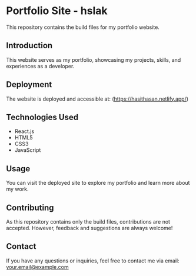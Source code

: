 # Portfolio Site - hslak

This repository contains the build files for my portfolio website.

## Introduction

This website serves as my portfolio, showcasing my projects, skills, and experiences as a developer.

## Deployment

The website is deployed and accessible at: (https://hasithasan.netlify.app/)

## Technologies Used

- React.js
- HTML5
- CSS3
- JavaScript

## Usage

You can visit the deployed site to explore my portfolio and learn more about my work.

## Contributing

As this repository contains only the build files, contributions are not accepted. However, feedback and suggestions are always welcome!

## Contact

If you have any questions or inquiries, feel free to contact me via email: your.email@example.com

